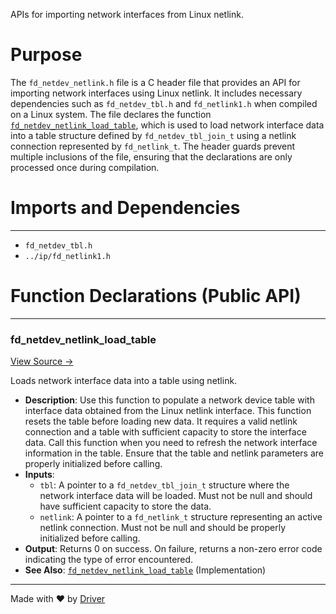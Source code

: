 <!--------------------------------------------------------------------------------->
<!-- IMPORTANT: This file is auto-generated by Driver (https://driver.ai). -------->
<!-- Manual edits may be overwritten on future commits. --------------------------->
<!--------------------------------------------------------------------------------->

APIs for importing network interfaces from Linux netlink.

# Purpose
The `fd_netdev_netlink.h` file is a C header file that provides an API for importing network interfaces using Linux netlink. It includes necessary dependencies such as `fd_netdev_tbl.h` and `fd_netlink1.h` when compiled on a Linux system. The file declares the function [`fd_netdev_netlink_load_table`](<#fd_netdev_netlink_load_table>), which is used to load network interface data into a table structure defined by `fd_netdev_tbl_join_t` using a netlink connection represented by `fd_netlink_t`. The header guards prevent multiple inclusions of the file, ensuring that the declarations are only processed once during compilation.
# Imports and Dependencies

---
- `fd_netdev_tbl.h`
- `../ip/fd_netlink1.h`


# Function Declarations (Public API)

---
### fd\_netdev\_netlink\_load\_table<!-- {{#callable_declaration:fd_netdev_netlink_load_table}} -->
[View Source →](<../../../../../src/waltz/mib/fd_netdev_netlink.h#L12>)

Loads network interface data into a table using netlink.
- **Description**: Use this function to populate a network device table with interface data obtained from the Linux netlink interface. This function resets the table before loading new data. It requires a valid netlink connection and a table with sufficient capacity to store the interface data. Call this function when you need to refresh the network interface information in the table. Ensure that the table and netlink parameters are properly initialized before calling.
- **Inputs**:
    - `tbl`: A pointer to a `fd_netdev_tbl_join_t` structure where the network interface data will be loaded. Must not be null and should have sufficient capacity to store the data.
    - `netlink`: A pointer to a `fd_netlink_t` structure representing an active netlink connection. Must not be null and should be properly initialized before calling.
- **Output**: Returns 0 on success. On failure, returns a non-zero error code indicating the type of error encountered.
- **See Also**: [`fd_netdev_netlink_load_table`](<fd_netdev_netlink.c.md#fd_netdev_netlink_load_table>)  (Implementation)



---
Made with ❤️ by [Driver](https://www.driver.ai/)